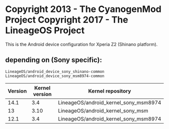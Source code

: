 Copyright 2013 - The CyanogenMod Project
Copyright 2017 - The LineageOS Project
======================================

This is the Android device configuration for  Xperia Z2 (Shinano platform).

depending on (Sony specific):
-----------------------------

    LineageOS/android_device_sony_shinano-common
    LineageOS/android_device_sony_msm8974-common


| Version | Kernel version | Kernel repository                     |
|---------|----------------|---------------------------------------|
| 14.1    | 3.4            | LineageOS/android_kernel_sony_msm8974 |
| 13      | 3.10           | LineageOS/android_kernel_sony_msm     |
| 12.1    | 3.4            | LineageOS/android_kernel_sony_msm8974 |
